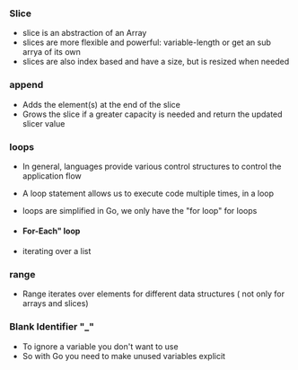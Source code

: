 ### Slice ###
- slice is an abstraction of an Array
- slices are more flexible and powerful: variable-length or get an sub arrya of its own
- slices are also index based and have a size, but is resized when needed


### append ###
- Adds the element(s) at the end of the slice
- Grows the slice if a greater capacity is needed and return the updated slicer value

### loops ###
- In general, languages provide various control structures to control the application flow
- A loop statement allows us to execute code multiple times, in a loop
- loops are simplified in Go, we only have the "for loop" for loops

 - #### For-Each" loop ####
  - iterating over a list

### range ###
- Range iterates over elements for different data structures ( not only for arrays and slices)

### Blank Identifier "_" ###
- To ignore a variable you don't want to use
- So with Go you need to make unused variables explicit